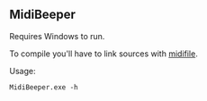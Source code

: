 ## MidiBeeper

Requires Windows to run.

To compile you'll have to link sources with [midifile](https://github.com/craigsapp/midifile).

Usage:
```shell
MidiBeeper.exe -h
```
